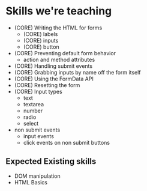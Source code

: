 # Skills we're teaching
- (CORE) Writing the HTML for forms
  - (CORE) labels
  - (CORE) inputs
  - (CORE) button
- (CORE) Preventing default form behavior
  - action and method attributes
- (CORE) Handling submit events
- (CORE) Grabbing inputs by name off the form itself
- (CORE) Using the FormData API
- (CORE) Resetting the form
- (CORE) Input types
  - text
  - textarea
  - number
  - radio
  - select
- non submit events
  - input events
  - click events on non submit buttons

## Expected Existing skills
- DOM manipulation
- HTML Basics